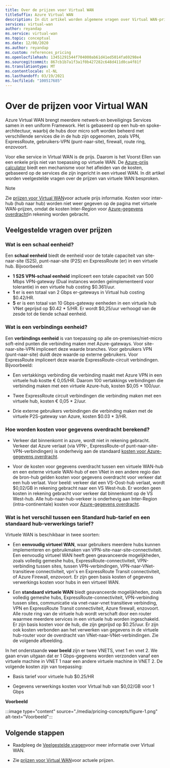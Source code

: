 ```yaml
---
title: Over de prijzen voor Virtual WAN
titleSuffix: Azure Virtual WAN
description: In dit artikel worden algemene vragen over Virtual WAN-prijzen beschreven
services: virtual-wan
author: reyandap
ms.service: virtual-wan
ms.topic: conceptual
ms.date: 12/08/2020
ms.author: reyandap
ms.custom: references_pricing
ms.openlocfilehash: 13451291544f704000ab61d41ed5014fa69298e4
ms.sourcegitcommit: 867cb1b7a1f3a1f0b427282c648d411d0ca4f81f
ms.translationtype: MT
ms.contentlocale: nl-NL
ms.lasthandoff: 03/19/2021
ms.locfileid: "100517685"
---
```

# <a name="about-virtual-wan-pricing"></a>Over de prijzen voor Virtual WAN

Azure Virtual WAN brengt meerdere netwerk-en beveiligings Services samen in een uniform Framework. Het is gebaseerd op een hub-en spoke-architectuur, waarbij de hubs door micro soft worden beheerd met verschillende services die in de hub zijn opgenomen, zoals VPN, ExpressRoute, gebruikers-VPN (punt-naar-site), firewall, route ring, enzovoort.

Voor elke service in Virtual WAN is de prijs. Daarom is het Voorst Ellen van een enkele prijs niet van toepassing op virtuele WAN. De [Azure-prijs calculator](https://azure.microsoft.com/pricing/calculator/) biedt een mechanisme voor het afleiden van de kosten, gebaseerd op de services die zijn ingericht in een virtueel WAN. In dit artikel worden veelgestelde vragen over de prijzen van virtuele WAN besproken.

>[!NOTE]
>Zie [prijzen voor Virtual WAN](https://azure.microsoft.com/pricing/details/virtual-wan/)voor actuele prijs informatie. Kosten voor inter-hub (hub naar hub) worden niet weer gegeven op de pagina met virtuele WAN-prijzen, omdat de kosten Inter-Region voor [Azure-gegevens overdracht](https://azure.microsoft.com/pricing/details/bandwidth/)in rekening worden gebracht.

## <a name="common-pricing-questions"></a><a name="questions"></a>Veelgestelde vragen over prijzen

### <a name="what-is-a-scale-unit"></a><a name="scale-unit"></a>Wat is een schaal eenheid?

Een **schaal eenheid** biedt de eenheid voor de totale capaciteit van site-naar-site (S2S), punt-naar-site (P2S) en ExpressRoute (er) in een virtuele hub. Bijvoorbeeld:

* **1 S2S VPN-schaal eenheid** impliceert een totale capaciteit van 500 Mbps VPN-gateway (Dual instances worden geïmplementeerd voor tolerantie) in een virtuele hub costing $0.361/uur.
* **1** er is een totaal van 2 Gbps er-gateways in Virtual hub costing $0.42/HR.
* **5** er is een totaal van 10 Gbps-gateway eenheden in een virtuele hub VNet geprijsd op $0.42 * 5/HR. Er wordt $0,25/uur verhoogd van de zesde tot de tiende schaal eenheid.

### <a name="what-is-a-connection-unit"></a><a name="connection-unit"></a>Wat is een verbindings eenheid?

Een **verbindings eenheid** is van toepassing op alle on-premises/niet-micro soft-eind punten die verbinding maken met Azure-gateways. Voor site-naar-site-VPN impliceert deze waarde branches. Voor gebruikers VPN (punt-naar-site) duidt deze waarde op externe gebruikers. Voor ExpressRoute impliceert deze waarde ExpressRoute-circuit verbindingen.<br>Bijvoorbeeld:

* Een vertakkings verbinding die verbinding maakt met Azure VPN in een virtuele hub kostte € 0,05/HR. Daarom 100 vertakkings verbindingen die verbinding maken met een virtuele Azure-hub, kosten $0,05 * 100/uur.

* Twee ExpressRoute circuit verbindingen die verbinding maken met een virtuele hub, kosten € 0,05 * 2/uur.

* Drie externe gebruikers verbindingen die verbinding maken met de virtuele P2S-gateway van Azure, kosten $0.03 * 3/HR.

### <a name="how-are-data-transfer-charges-calculated"></a><a name="data-transfer"></a>Hoe worden kosten voor gegevens overdracht berekend?

* Verkeer dat binnenkomt in azure, wordt niet in rekening gebracht. Verkeer dat Azure verlaat (via VPN-, ExpressRoute-of punt-naar-site-VPN-verbindingen) is onderhevig aan de standaard [kosten voor Azure-gegevens overdracht](https://azure.microsoft.com/pricing/details/bandwidth/).

* Voor de kosten voor gegevens overdracht tussen een virtuele WAN-hub en een externe virtuele WAN-hub of een VNet in een andere regio dan de bron-hub gelden kosten voor gegevens overdracht voor verkeer dat een hub verlaat. Voor beeld: verkeer dat een VS-Oost-hub verlaat, wordt $0,02/GB in rekening gebracht naar een VS West-hub. Er worden geen kosten in rekening gebracht voor verkeer dat binnenkomt op de VS West-hub. Alle hub-naar-hub-verkeer is onderhevig aan Inter-Region (intra-continentale) kosten voor [Azure-gegevens overdracht](https://azure.microsoft.com/pricing/details/bandwidth/). 

### <a name="what-is-the-difference-between-a-standard-hub-fee-and-a-standard-hub-processing-fee"></a><a name="fee"></a>Wat is het verschil tussen een Standard hub-tarief en een standaard hub-verwerkings tarief?

Virtuele WAN is beschikbaar in twee soorten:

* Een **eenvoudig virtueel WAN**, waar gebruikers meerdere hubs kunnen implementeren en gebruikmaken van VPN-site-naar-site-connectiviteit. Een eenvoudig virtueel WAN heeft geen geavanceerde mogelijkheden, zoals volledig gemeshe hubs, ExpressRoute-connectiviteit, VPN-verbinding tussen sites, tussen VPN-verbindingen, VPN-naar-VNet-transitieve connectiviteit, vpn's en ExpressRoute Transit connectiviteit, of Azure Firewall, enzovoort. Er zijn geen basis kosten of gegevens verwerkings kosten voor hubs in een virtueel WAN.

* Een **standaard virtuele WAN** biedt geavanceerde mogelijkheden, zoals volledig gemeshe hubs, ExpressRoute-connectiviteit, VPN-verbinding tussen sites, communicatie via vnet-naar-vnet transitieve verbinding, VPN en ExpressRoute Transit connectiviteit, Azure firewall, enzovoort. Alle route ring van de virtuele hub wordt verschaft door een router waarmee meerdere services in een virtuele hub worden ingeschakeld. Er zijn basis kosten voor de hub, die zijn geprijsd op $0.25/uur. Er zijn ook kosten verbonden aan het verwerken van gegevens in de virtuele hub-router voor de overdracht van VNet-naar-VNet-verbindingen. Zie de volgende afbeelding.

 In het onderstaande **voor beeld** zijn er twee VNETS, vnet 1 en vnet 2. We gaan ervan uitgaan dat er 1 Gbps-gegevens worden verzonden vanaf een virtuele machine in VNET 1 naar een andere virtuele machine in VNET 2. De volgende kosten zijn van toepassing:

* Basis tarief voor virtuele hub $0.25/HR

* Gegevens verwerkings kosten voor Virtual hub van $0,02/GB voor 1 Gbps

**Voorbeeld**

   :::image type="content" source="./media/pricing-concepts/figure-1.png" alt-text="Voorbeeld":::

## <a name="next-steps"></a>Volgende stappen

* Raadpleeg de [Veelgestelde vragen](virtual-wan-faq.md)voor meer informatie over Virtual WAN.

* Zie [prijzen voor Virtual WAN](https://azure.microsoft.com/pricing/details/virtual-wan/)voor actuele prijzen.
